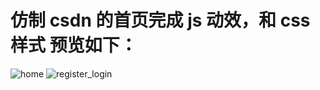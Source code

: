 # 仿制 csdn 的首页完成 js 动效，和 css 样式 预览如下：
![home](https://user-images.githubusercontent.com/103173720/224196949-8da5228e-e532-486f-a534-11fe6f584ebd.png)
![register_login](https://user-images.githubusercontent.com/103173720/224196962-36df50cf-eb1b-4596-9239-b2f5d1ab13ff.png)

